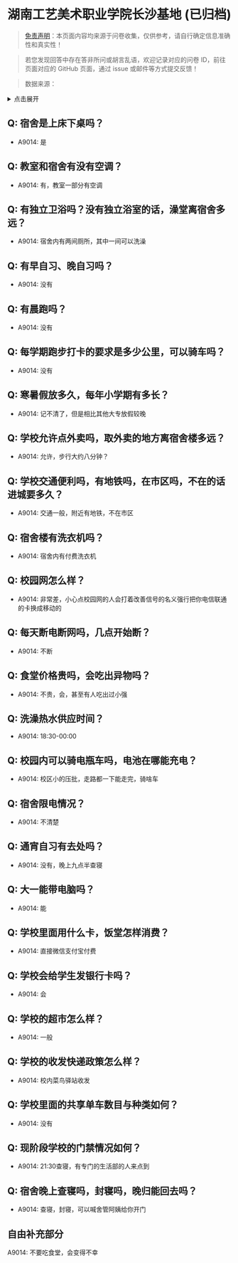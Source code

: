 # 湖南工艺美术职业学院长沙基地 (已归档)

> [免责声明](https://colleges.chat/#_3)：本页面内容均来源于问卷收集，仅供参考，请自行确定信息准确性和真实性！

> 若您发现回答中存在答非所问或胡言乱语，欢迎记录对应的问卷 ID，前往页面对应的 GitHub 页面，通过 issue 或邮件等方式提交反馈！

> 数据来源：

<details><summary>点击展开</summary>
<ul>
<li>A9014: 匿名 (2022 年 06 月)</li>
</ul>
</details>

## Q: 宿舍是上床下桌吗？

- A9014: 是

## Q: 教室和宿舍有没有空调？

- A9014: 有，教室一部分有空调

## Q: 有独立卫浴吗？没有独立浴室的话，澡堂离宿舍多远？

- A9014: 宿舍内有两间厕所，其中一间可以洗澡

## Q: 有早自习、晚自习吗？

- A9014: 没有

## Q: 有晨跑吗？

- A9014: 没有

## Q: 每学期跑步打卡的要求是多少公里，可以骑车吗？

- A9014: 没有

## Q: 寒暑假放多久，每年小学期有多长？

- A9014: 记不清了，但是相比其他大专放假较晚

## Q: 学校允许点外卖吗，取外卖的地方离宿舍楼多远？

- A9014: 允许，步行大约八分钟？

## Q: 学校交通便利吗，有地铁吗，在市区吗，不在的话进城要多久？

- A9014: 交通一般，附近有地铁，不在市区

## Q: 宿舍楼有洗衣机吗？

- A9014: 宿舍内有付费洗衣机

## Q: 校园网怎么样？

- A9014: 非常差，小心点校园网的人会打着改善信号的名义强行把你电信联通的卡换成移动的

## Q: 每天断电断网吗，几点开始断？

- A9014: 不断

## Q: 食堂价格贵吗，会吃出异物吗？

- A9014: 不贵，会，甚至有人吃出过小强

## Q: 洗澡热水供应时间？

- A9014: 18:30-00:00

## Q: 校园内可以骑电瓶车吗，电池在哪能充电？

- A9014: 校区小的压批，走路都一下能走完，骑啥车

## Q: 宿舍限电情况？

- A9014: 不清楚

## Q: 通宵自习有去处吗？

- A9014: 没有，晚上九点半查寝

## Q: 大一能带电脑吗？

- A9014: 能

## Q: 学校里面用什么卡，饭堂怎样消费？

- A9014: 直接微信支付宝付费

## Q: 学校会给学生发银行卡吗？

- A9014: 会

## Q: 学校的超市怎么样？

- A9014: 一般

## Q: 学校的收发快递政策怎么样？

- A9014: 校内菜鸟驿站收发

## Q: 学校里面的共享单车数目与种类如何？

- A9014: 没有

## Q: 现阶段学校的门禁情况如何？

- A9014: 21:30查寝，有专门的生活部的人来点到

## Q: 宿舍晚上查寝吗，封寝吗，晚归能回去吗？

- A9014: 查寝，封寝，可以喊舍管阿姨给你开门

## 自由补充部分

A9014: 不要吃食堂，会变得不幸